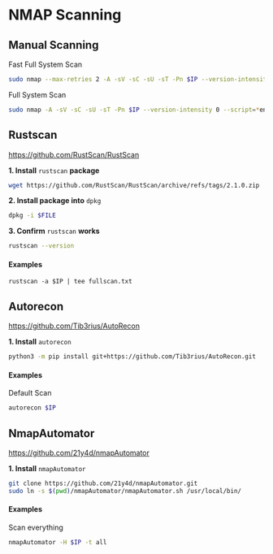 # NMAP Scanning

## Manual Scanning
Fast Full System Scan
```bash
sudo nmap --max-retries 2 -A -sV -sC -sU -sT -Pn $IP --version-intensity 0 --script=*enum --top-ports 20 | tee fullscan.txt
```
Full System Scan
```bash
sudo nmap -A -sV -sC -sU -sT -Pn $IP --version-intensity 0 --script=*enum --top-ports 20 | tee fullscan.txt
```

## Rustscan
https://github.com/RustScan/RustScan

**1. Install** `rustscan` **package**
```bash
wget https://github.com/RustScan/RustScan/archive/refs/tags/2.1.0.zip
```
**2. Install package into** `dpkg`
```bash
dpkg -i $FILE
```
**3. Confirm** `rustscan` **works**
```bash
rustscan --version
```
#### Examples
```
rustscan -a $IP | tee fullscan.txt
```

## Autorecon
https://github.com/Tib3rius/AutoRecon

**1. Install** `autorecon`
```bash
python3 -m pip install git+https://github.com/Tib3rius/AutoRecon.git
```
#### Examples
Default Scan
```bash
autorecon $IP 
```

## NmapAutomator
https://github.com/21y4d/nmapAutomator

**1. Install** `nmapAutomator`
```bash
git clone https://github.com/21y4d/nmapAutomator.git
sudo ln -s $(pwd)/nmapAutomator/nmapAutomator.sh /usr/local/bin/
```
#### Examples
Scan everything
```bash
nmapAutomator -H $IP -t all 
```


